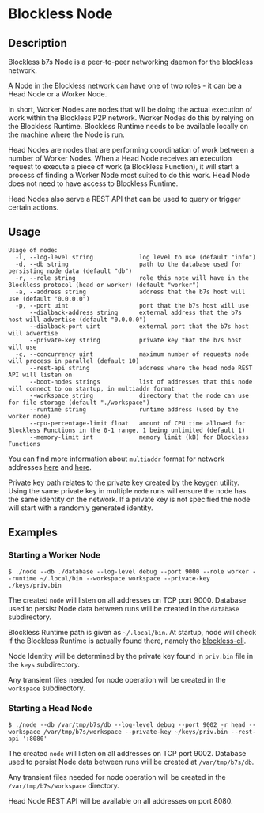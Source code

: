 
# Blockless Node 

## Description

Blockless b7s Node is a peer-to-peer networking daemon for the blockless network.

A Node in the Blockless network can have one of two roles - it can be a Head Node or a Worker Node.

In short, Worker Nodes are nodes that will be doing the actual execution of work within the Blockless P2P network.
Worker Nodes do this by relying on the Blockless Runtime.
Blockless Runtime needs to be available locally on the machine where the Node is run.

Head Nodes are nodes that are performing coordination of work between a number of Worker Nodes.
When a Head Node receives an execution request to execute a piece of work (a Blockless Function), it will start a process of finding a Worker Node most suited to do this work.
Head Node does not need to have access to Blockless Runtime.

Head Nodes also serve a REST API that can be used to query or trigger certain actions.

## Usage

```console
Usage of node:
  -l, --log-level string             log level to use (default "info")
  -d, --db string                    path to the database used for persisting node data (default "db")
  -r, --role string                  role this note will have in the Blockless protocol (head or worker) (default "worker")
  -a, --address string               address that the b7s host will use (default "0.0.0.0")
  -p, --port uint                    port that the b7s host will use
      --dialback-address string      external address that the b7s host will advertise (default "0.0.0.0")
      --dialback-port uint           external port that the b7s host will advertise
      --private-key string           private key that the b7s host will use
  -c, --concurrency uint             maximum number of requests node will process in parallel (default 10)
      --rest-api string              address where the head node REST API will listen on
      --boot-nodes strings           list of addresses that this node will connect to on startup, in multiaddr format
      --workspace string             directory that the node can use for file storage (default "./workspace")
      --runtime string               runtime address (used by the worker node)
      --cpu-percentage-limit float   amount of CPU time allowed for Blockless Functions in the 0-1 range, 1 being unlimited (default 1)
      --memory-limit int             memory limit (kB) for Blockless Functions
```

You can find more information about `multiaddr` format for network addresses [here](https://github.com/multiformats/multiaddr) and [here](https://multiformats.io/multiaddr/).

Private key path relates to the private key created by the [keygen](/cmd/keygen/README.md) utility.
Using the same private key in multiple `node` runs will ensure the node has the same identity on the network.
If a private key is not specified the node will start with a randomly generated identity.

## Examples

### Starting a Worker Node

```console
$ ./node --db ./database --log-level debug --port 9000 --role worker --runtime ~/.local/bin --workspace workspace --private-key ./keys/priv.bin
```

The created `node` will listen on all addresses on TCP port 9000.
Database used to persist Node data between runs will be created in the `database` subdirectory.

Blockless Runtime path is given as `~/.local/bin`.
At startup, node will check if the Blockless Runtime is actually found there, namely the [blockless-cli](https://blockless.network/docs/cli).

Node Identity will be determined by the private key found in `priv.bin` file in the `keys` subdirectory.

Any transient files needed for node operation will be created in the `workspace` subdirectory.

### Starting a Head Node

```console
$ ./node --db /var/tmp/b7s/db --log-level debug --port 9002 -r head --workspace /var/tmp/b7s/workspace --private-key ~/keys/priv.bin --rest-api ':8080'
```

The created `node` will listen on all addresses on TCP port 9002.
Database used to persist Node data between runs will be created at `/var/tmp/b7s/db`.

Any transient files needed for node operation will be created in the `/var/tmp/b7s/workspace` directory.

Head Node REST API will be available on all addresses on port 8080.
